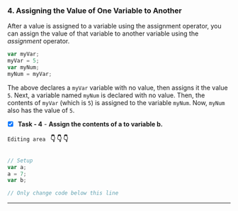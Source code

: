 
### 4. Assigning the Value of One Variable to Another

After a value is assigned to a variable using the assignment operator, you can assign the value of that variable to another variable using the *assignment* operator.

```js
var myVar;
myVar = 5;
var myNum;
myNum = myVar;
```
The above declares a `myVar` variable with no value, then assigns it the value `5`. Next, a variable named `myNum` is declared with no value. Then, the contents of `myVar` (which is `5`) is assigned to the variable `myNum`. Now, `myNum` also has the value of `5`.

- [x] **Task - 4**  - **Assign the contents of a to variable b.**

``Editing area `` **:point_down: :point_down: :point_down:**

```js

// Setup
var a;
a = 7;
var b;

// Only change code below this line
```

*************************************************************************************
